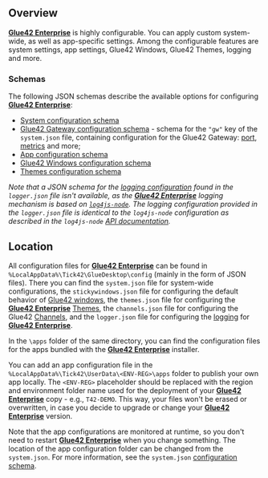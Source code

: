 ## Overview

[**Glue42 Enterprise**](https://glue42.com/enterprise/) is highly configurable. You can apply custom system-wide, as well as app-specific settings. Among the configurable features are system settings, app settings, Glue42 Windows, Glue42 Themes, logging and more.

### Schemas

The following JSON schemas describe the available options for configuring [**Glue42 Enterprise**](https://glue42.com/enterprise/):

- [System configuration schema](../../../assets/configuration/system.json)
- [Glue42 Gateway configuration schema](../../../assets/configuration/gw.json) - schema for the `"gw"` key of the `system.json` file, containing configuration for the Glue42 Gateway: [port](../system/index.html#dynamic_gateway_port), [metrics](../../../glue42-concepts/metrics/overview/index.html) and more;
- [App configuration schema](../../../assets/configuration/application.json)
- [Glue42 Windows configuration schema](../../../assets/configuration/stickywindows.json)
- [Themes configuration schema](../../../assets/configuration/themes.json)

*Note that a JSON schema for the [logging configuration](../system/index.html#logging) found in the `logger.json` file isn't available, as the [**Glue42 Enterprise**](https://glue42.com/enterprise/) logging mechanism is based on [`log4js-node`](https://github.com/log4js-node/log4js-node). The logging configuration provided in the `logger.json` file is identical to the `log4js-node` configuration as described in the `log4js-node` [API documentation](https://log4js-node.github.io/log4js-node/api.html).*

## Location

All configuration files for [**Glue42 Enterprise**](https://glue42.com/enterprise/) can be found in `%LocalAppData%\Tick42\GlueDesktop\config` (mainly in the form of JSON files). There you can find the `system.json` file for system-wide configurations, the `stickywindows.json` file for configuring the default behavior of [Glue42 windows](../../../glue42-concepts/windows/window-management/overview/index.html), the `themes.json` file for configuring the [**Glue42 Enterprise**](https://glue42.com/enterprise/) [Themes](../../../glue42-concepts/windows/themes/index.html), the `channels.json` file for configuring the Glue42 [Channels](../../../glue42-concepts/data-sharing-between-apps/channels/overview/index.html), and the `logger.json` file for configuring the [logging](../system/index.html#logging) for [**Glue42 Enterprise**](https://glue42.com/enterprise/).

In the `\apps` folder of the same directory, you can find the configuration files for the apps bundled with the [**Glue42 Enterprise**](https://glue42.com/enterprise/) installer.

You can add an app configuration file in the `%LocalAppData%\Tick42\UserData\<ENV-REG>\apps` folder to publish your own app locally. The `<ENV-REG>` placeholder should be replaced with the region and environment folder name used for the deployment of your [**Glue42 Enterprise**](https://glue42.com/enterprise/) copy - e.g., `T42-DEMO`. This way, your files won't be erased or overwritten, in case you decide to upgrade or change your [**Glue42 Enterprise**](https://glue42.com/enterprise/) version.

Note that the app configurations are monitored at runtime, so you don't need to restart [**Glue42 Enterprise**](https://glue42.com/enterprise/) when you change something. The location of the app configuration folder can be changed from the `system.json`. For more information, see the `system.json` [configuration schema](../../../assets/configuration/system.json).